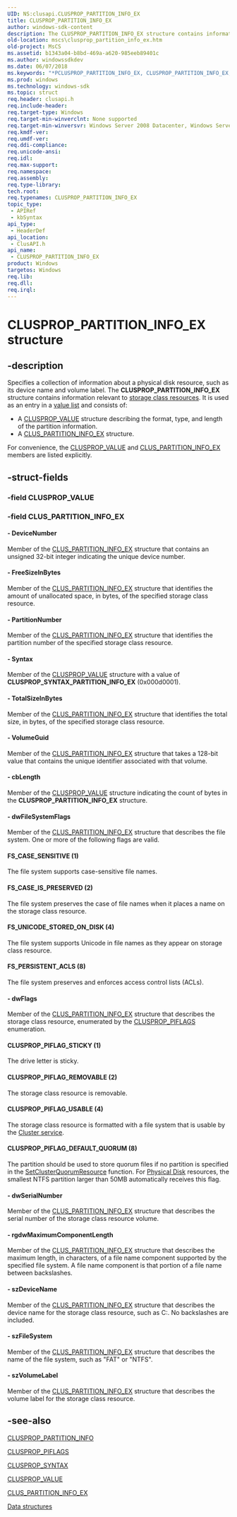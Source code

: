 ```yaml
---
UID: NS:clusapi.CLUSPROP_PARTITION_INFO_EX
title: CLUSPROP_PARTITION_INFO_EX
author: windows-sdk-content
description: The CLUSPROP_PARTITION_INFO_EX structure contains information relevant to storage class resources.
old-location: mscs\clusprop_partition_info_ex.htm
old-project: MsCS
ms.assetid: b1343a04-b8bd-469a-a620-985eeb89401c
ms.author: windowssdkdev
ms.date: 06/07/2018
ms.keywords: "*PCLUSPROP_PARTITION_INFO_EX, CLUSPROP_PARTITION_INFO_EX, CLUSPROP_PARTITION_INFO_EX structure [Failover Cluster], CLUSPROP_PIFLAG_DEFAULT_QUORUM, CLUSPROP_PIFLAG_REMOVABLE, CLUSPROP_PIFLAG_STICKY, CLUSPROP_PIFLAG_USABLE, FS_CASE_IS_PRESERVED, FS_CASE_SENSITIVE, FS_PERSISTENT_ACLS, FS_UNICODE_STORED_ON_DISK, PCLUSPROP_PARTITION_INFO_EX, PCLUSPROP_PARTITION_INFO_EX structure pointer [Failover Cluster], clusapi/CLUSPROP_PARTITION_INFO_EX, clusapi/PCLUSPROP_PARTITION_INFO_EX, mscs.clusprop_partition_info_ex"
ms.prod: windows
ms.technology: windows-sdk
ms.topic: struct
req.header: clusapi.h
req.include-header: 
req.target-type: Windows
req.target-min-winverclnt: None supported
req.target-min-winversvr: Windows Server 2008 Datacenter, Windows Server 2008 Enterprise
req.kmdf-ver: 
req.umdf-ver: 
req.ddi-compliance: 
req.unicode-ansi: 
req.idl: 
req.max-support: 
req.namespace: 
req.assembly: 
req.type-library: 
tech.root: 
req.typenames: CLUSPROP_PARTITION_INFO_EX
topic_type:
 - APIRef
 - kbSyntax
api_type:
 - HeaderDef
api_location:
 - ClusAPI.h
api_name:
 - CLUSPROP_PARTITION_INFO_EX
product: Windows
targetos: Windows
req.lib: 
req.dll: 
req.irql: 
---
```


# CLUSPROP_PARTITION_INFO_EX structure


## -description


Specifies a collection of information about a physical disk resource, such as its device name and volume label. 
    The <b>CLUSPROP_PARTITION_INFO_EX</b> 
    structure contains information relevant to 
    <a href="https://www.bing.com/search?q=storage+class+resources">storage class resources</a>. It is 
    used as an entry in a <a href="https://msdn.microsoft.com/f2b20fe5-0d7e-4ccd-b288-aa8104a24fef">value list</a> and consists of:
<ul>
<li>A <a href="https://msdn.microsoft.com/a77a51aa-2d2a-4b21-9f87-87dcf95fa0cd">CLUSPROP_VALUE</a> structure describing the format, 
     type, and length of the partition information.</li>
<li>A <a href="https://msdn.microsoft.com/d061bcb5-7c4c-4d07-9cdf-fa9f7ac34b3c">CLUS_PARTITION_INFO_EX</a> 
     structure.</li>
</ul>For convenience, the <a href="https://msdn.microsoft.com/a77a51aa-2d2a-4b21-9f87-87dcf95fa0cd">CLUSPROP_VALUE</a> and 
    <a href="https://msdn.microsoft.com/d061bcb5-7c4c-4d07-9cdf-fa9f7ac34b3c">CLUS_PARTITION_INFO_EX</a> members are listed 
    explicitly.


## -struct-fields




### -field CLUSPROP_VALUE

 


### -field CLUS_PARTITION_INFO_EX

 




#### - DeviceNumber

Member of the <a href="https://msdn.microsoft.com/d061bcb5-7c4c-4d07-9cdf-fa9f7ac34b3c">CLUS_PARTITION_INFO_EX</a> 
       structure that contains an unsigned 32-bit integer indicating the unique device number.


#### - FreeSizeInBytes

Member of the <a href="https://msdn.microsoft.com/d061bcb5-7c4c-4d07-9cdf-fa9f7ac34b3c">CLUS_PARTITION_INFO_EX</a> 
       structure that identifies the amount of unallocated space, in bytes, of the specified storage class 
       resource.


#### - PartitionNumber

Member of the <a href="https://msdn.microsoft.com/d061bcb5-7c4c-4d07-9cdf-fa9f7ac34b3c">CLUS_PARTITION_INFO_EX</a> 
       structure that identifies the partition number of the specified storage class resource.


#### - Syntax

Member of the <a href="https://msdn.microsoft.com/a77a51aa-2d2a-4b21-9f87-87dcf95fa0cd">CLUSPROP_VALUE</a> structure with a value 
       of <b>CLUSPROP_SYNTAX_PARTITION_INFO_EX</b> (0x000d0001).


#### - TotalSizeInBytes

Member of the <a href="https://msdn.microsoft.com/d061bcb5-7c4c-4d07-9cdf-fa9f7ac34b3c">CLUS_PARTITION_INFO_EX</a> 
       structure that identifies the total size, in bytes, of the specified storage class resource.


#### - VolumeGuid

Member of the <a href="https://msdn.microsoft.com/d061bcb5-7c4c-4d07-9cdf-fa9f7ac34b3c">CLUS_PARTITION_INFO_EX</a> 
       structure that takes a 128-bit value that contains the unique identifier associated with that volume.


#### - cbLength

Member of the <a href="https://msdn.microsoft.com/a77a51aa-2d2a-4b21-9f87-87dcf95fa0cd">CLUSPROP_VALUE</a> structure indicating 
       the count of bytes in the 
       <b>CLUSPROP_PARTITION_INFO_EX</b> structure.


#### - dwFileSystemFlags

Member of the <a href="https://msdn.microsoft.com/d061bcb5-7c4c-4d07-9cdf-fa9f7ac34b3c">CLUS_PARTITION_INFO_EX</a> 
       structure that describes the file system. One or more of the following flags are valid.



#### FS_CASE_SENSITIVE (1)

The file system supports case-sensitive file names.



#### FS_CASE_IS_PRESERVED (2)

The file system preserves the case of file names when it places a name on the storage class 
         resource.



#### FS_UNICODE_STORED_ON_DISK (4)

The file system supports Unicode in file names as they appear on storage class resource.



#### FS_PERSISTENT_ACLS (8)

The file system preserves and enforces access control lists (ACLs).


#### - dwFlags

Member of the <a href="https://msdn.microsoft.com/d061bcb5-7c4c-4d07-9cdf-fa9f7ac34b3c">CLUS_PARTITION_INFO_EX</a> 
      structure that describes the storage class resource, enumerated by the 
      <a href="https://msdn.microsoft.com/54597c05-57af-49ad-96e0-171f09c45a65">CLUSPROP_PIFLAGS</a> enumeration.



#### CLUSPROP_PIFLAG_STICKY (1)

The drive letter is sticky.



#### CLUSPROP_PIFLAG_REMOVABLE (2)

The storage class resource is removable.



#### CLUSPROP_PIFLAG_USABLE (4)

The storage class resource is formatted with a file system that is usable by the 
        <a href="https://msdn.microsoft.com/90717d6e-f2a4-49a0-86b6-17de1c4bcfe4">Cluster service</a>.



#### CLUSPROP_PIFLAG_DEFAULT_QUORUM (8)

The partition should be used to store quorum files if no partition is specified in the 
        <a href="https://msdn.microsoft.com/1a00c09e-4470-4c02-807d-c559fd992066">SetClusterQuorumResource</a> function. For 
        <a href="https://msdn.microsoft.com/d42e9bca-3717-44f7-a1b9-dfad1dbddd23">Physical Disk</a> resources, the smallest NTFS partition 
        larger than 50MB automatically receives this flag.


#### - dwSerialNumber

Member of the <a href="https://msdn.microsoft.com/d061bcb5-7c4c-4d07-9cdf-fa9f7ac34b3c">CLUS_PARTITION_INFO_EX</a> 
       structure that describes the serial number of the storage class resource volume.


#### - rgdwMaximumComponentLength

Member of the <a href="https://msdn.microsoft.com/d061bcb5-7c4c-4d07-9cdf-fa9f7ac34b3c">CLUS_PARTITION_INFO_EX</a> 
       structure that describes the maximum length, in characters, of a file name component supported by the specified 
       file system. A file name component is that portion of a file name between backslashes.


#### - szDeviceName

Member of the <a href="https://msdn.microsoft.com/d061bcb5-7c4c-4d07-9cdf-fa9f7ac34b3c">CLUS_PARTITION_INFO_EX</a> 
       structure that describes the device name for the storage class resource, such as C:. No backslashes are 
       included.


#### - szFileSystem

Member of the <a href="https://msdn.microsoft.com/d061bcb5-7c4c-4d07-9cdf-fa9f7ac34b3c">CLUS_PARTITION_INFO_EX</a> 
       structure that describes the name of the file system, such as "FAT" or 
       "NTFS".


#### - szVolumeLabel

Member of the <a href="https://msdn.microsoft.com/d061bcb5-7c4c-4d07-9cdf-fa9f7ac34b3c">CLUS_PARTITION_INFO_EX</a> 
       structure that describes the volume label for the storage class resource.


## -see-also




<a href="https://msdn.microsoft.com/cda1e334-dba8-4fe9-b035-4e475245869c">CLUSPROP_PARTITION_INFO</a>



<a href="https://msdn.microsoft.com/54597c05-57af-49ad-96e0-171f09c45a65">CLUSPROP_PIFLAGS</a>



<a href="https://msdn.microsoft.com/23353e11-63bb-4d3b-90fb-e2a5544e0d09">CLUSPROP_SYNTAX</a>



<a href="https://msdn.microsoft.com/a77a51aa-2d2a-4b21-9f87-87dcf95fa0cd">CLUSPROP_VALUE</a>



<a href="https://msdn.microsoft.com/d061bcb5-7c4c-4d07-9cdf-fa9f7ac34b3c">CLUS_PARTITION_INFO_EX</a>



<a href="https://msdn.microsoft.com/e3ad7c34-0c8a-4f03-8e5c-b57802c493f0">Data structures</a>
 

 

